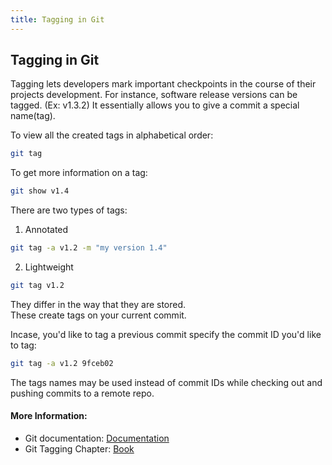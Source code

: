 ```yaml
---
title: Tagging in Git
---
```

## Tagging in Git

Tagging lets developers mark important checkpoints in the course of their projects development. For instance, software release versions can be tagged. (Ex: v1.3.2) It essentially allows you to give a commit a special name(tag).

To view all the created tags in alphabetical order:
```bash
git tag
```
To get more information on a tag:
```bash
git show v1.4
```
   
There are two types of tags:
1. Annotated
```bash
git tag -a v1.2 -m "my version 1.4"
```
2. Lightweight
```bash
git tag v1.2
```
They differ in the way that they are stored.   
These create tags on your current commit.   
   
Incase, you'd like to tag a previous commit specify the commit ID you'd like to tag:
```bash
git tag -a v1.2 9fceb02
```
   
The tags names may be used instead of commit IDs while checking out and pushing commits to a remote repo.

#### More Information:
- Git documentation: <a href='https://git-scm.com/docs/git-tag' target='_blank' rel='nofollow'>Documentation</a>
- Git Tagging Chapter: <a href='https://git-scm.com/book/en/v2/Git-Basics-Tagging' target='_blank' rel='nofollow'>Book</a>



